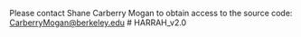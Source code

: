 Please contact Shane Carberry Mogan to obtain access to the source code: CarberryMogan@berkeley.edu # HARRAH_v2.0
